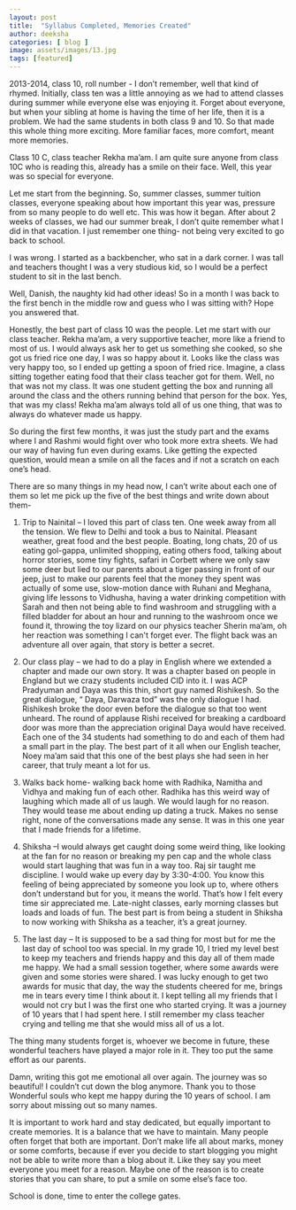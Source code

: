 ```yaml
---
layout: post
title:  "Syllabus Completed, Memories Created"
author: deeksha
categories: [ blog ]
image: assets/images/13.jpg
tags: [featured]
---
```

2013-2014, class 10, roll number - I don’t remember, well that kind of rhymed. Initially, class ten was a little annoying as we had to attend classes during summer while everyone else was enjoying it. Forget about everyone, but when your sibling at home is having the time of her life, then it is a problem.
We had the same students in both class 9 and 10. So that made this whole thing more exciting. More familiar faces, more comfort, meant more memories.

Class 10 C, class teacher Rekha ma’am. I am quite sure anyone from class 10C who is reading this, already has a smile on their face. Well, this year was so special for everyone.

Let me start from the beginning. So, summer classes, summer tuition classes, everyone speaking about how important this year was, pressure from so many people to do well etc. This was how it began. After about 2 weeks of classes, we had our summer break, I don’t quite remember what I did in that vacation. I just remember one thing- not being very excited to go back to school.

I was wrong. I started as a backbencher, who sat in a dark corner. I was tall and teachers thought I was a very studious kid, so I would be a perfect student to sit in the last bench.

Well, Danish, the naughty kid had other ideas! So in a month I was back to the first bench in the middle row and guess who I was sitting with? Hope you answered that.

Honestly, the best part of class 10 was the people. Let me start with our class teacher. Rekha ma’am, a very supportive teacher, more like a friend to most of us. I would always ask her to get us something she cooked, so she got us fried rice one day, I was so happy about it. Looks like the class was very happy too, so I ended up getting a spoon of fried rice. Imagine, a class sitting together eating food that their class teacher got for them. Well, no that was not my class. It was one student getting the box and running all around the class and the others running behind that person for the box. Yes, that was my class! Rekha ma’am always told all of us one thing, that was to always do whatever made us happy.

So during the first few months, it was just the study part and the exams where I and Rashmi would fight over who took more extra sheets. We had our way of having fun even during exams. Like getting the expected question, would mean a smile on all the faces and if not a scratch on each one’s head.

There are so many things in my head now, I can’t write about each one of them so let me pick up the five of the best things and write down about them-

1) Trip to Nainital – I loved this part of class ten. One week away from all the tension. We flew to Delhi and took a bus to Nainital. Pleasant weather, great food and the best people. Boating, long chats, 20 of us eating gol-gappa, unlimited shopping, eating others food, talking about horror stories, some tiny fights, safari in Corbett where we only saw some deer but lied to our parents about a tiger passing in front of our jeep, just to make our parents feel that the money they spent was actually of some use, slow-motion dance with Ruhani and Meghana, giving life lessons to Vidhusha, having a water drinking competition with Sarah and then not being able to find washroom and struggling with a filled bladder for about an hour and running to the washroom once we found it, throwing the toy lizard on our physics teacher Sherin ma’am, oh her reaction was something I can't forget ever. The flight back was an adventure all over again, that story is better a secret.

2) Our class play – we had to do a play in English where we extended a chapter and made our own story. It was a chapter based on people in England but we crazy students included CID into it. I was ACP Pradyuman and Daya was this thin, short guy named Rishikesh. So the great dialogue, “ Daya, Darwaza tod” was the only dialogue I had. Rishikesh broke the door even before the dialogue so that too went unheard. The round of applause Rishi received for breaking a cardboard door was more than the appreciation original Daya would have received. Each one of the 34 students had something to do and each of them had a small part in the play. The best part of it all when our English teacher, Noey ma’am said that this one of the best plays she had seen in her career, that truly meant a lot for us.

3) Walks back home- walking back home with Radhika, Namitha and Vidhya and making fun of each other. Radhika has this weird way of laughing which made all of us laugh. We would laugh for no reason. They would tease me about ending up dating a truck. Makes no sense right, none of the conversations made any sense. It was in this one year that I made friends for a lifetime.

4) Shiksha –I would always get caught doing some weird thing, like looking at the fan for no reason or breaking my pen cap and the whole class would start laughing that was fun in a way too. Raj sir taught me discipline. I would wake up every day by 3:30-4:00. You know this feeling of being appreciated by someone you look up to, where others don’t understand but for you, it means the world. That’s how I felt every time sir appreciated me. Late-night classes, early morning classes but loads and loads of fun. The best part is from being a student in Shiksha to now working with Shiksha as a teacher, it’s a great journey.

5) The last day – It is supposed to be a sad thing for most but for me the last day of school too was special. In my grade 10, I tried my level best to keep my teachers and friends happy and this day all of them made me happy. We had a small session together, where some awards were given and some stories were shared. I was lucky enough to get two awards for music that day, the way the students cheered for me, brings me in tears every time I think about it.
I kept telling all my friends that I would not cry but I was the first one who started crying. It was a journey of 10 years that I had spent here. I still remember my class teacher crying and telling me that she would miss all of us a lot.

The thing many students forget is, whoever we become in future, these wonderful teachers have played a major role in it. They too put the same effort as our parents.

Damn, writing this got me emotional all over again. The journey was so beautiful! I couldn’t cut down the blog anymore. Thank you to those Wonderful souls who kept me happy during the 10 years of school. I am sorry about missing out so many names.

It is important to work hard and stay dedicated, but equally important to create memories. It is a balance that we have to maintain. Many people often forget that both are important. Don’t make life all about marks, money or some comforts, because if ever you decide to start blogging you might not be able to write more than a blog about it. Like they say you meet everyone you meet for a reason. Maybe one of the reason is to create stories that you can share, to put a smile on some else’s face too.

School is done, time to enter the college gates.
